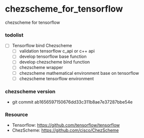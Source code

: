 # chezscheme_for_tensorflow

chezscheme for tensorflow

### todolist
- [ ]  Tensorflow bind Chezscheme
	- [ ] validation tensorflow c_api or c++ api
	- [ ] develop tensorflow base function
	- [ ] develop chezscheme bind function
	- [ ] chezscheme wrapper
	- [ ] chezscheme mathematical environment base on tensorflow
	- [ ] chezscheme tensorflow environment

### chezscheme version
* git commit ab1656597150676dd33c311b8ae7e37287bbe54e


### Resource
* Tensorflow: https://github.com/tensorflow/tensorflow
* ChezScheme: https://github.com/cisco/ChezScheme

